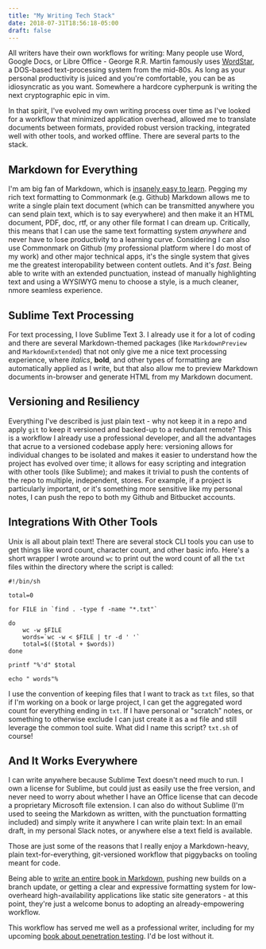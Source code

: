 ```yaml
---
title: "My Writing Tech Stack"
date: 2018-07-31T18:56:18-05:00
draft: false
---
```


All writers have their own workflows for writing: Many people use Word, Google Docs, or Libre Office - George R.R. Martin famously uses [WordStar](http://www.slate.com/blogs/future_tense/2014/05/14/george_r_r_martin_writes_on_dos_based_wordstar_4_0_software_from_the_1980s.html), a DOS-based text-processing system from the mid-80s. As long as your personal productivity is juiced and you're comfortable, you can be as idiosyncratic as you want. Somewhere a hardcore cypherpunk is writing the next cryptographic epic in vim.

In that spirit, I've evolved my own writing process over time as I've looked for a workflow that minimized application overhead, allowed me to translate documents between formats, provided robust version tracking, integrated well with other tools, and worked offline. There are several parts to the stack.

## Markdown for Everything
I'm am big fan of Markdown, which is [insanely easy to learn](https://joecmarshall.com/posts/1-minute-markdown/). Pegging my rich text formatting to Commonmark (e.g. Github) Markdown allows me to write a single plain text document (which can be transmitted anywhere you can send plain text, which is to say everywhere) and then make it an HTML document, PDF, doc, rtf, or any other file format I can dream up. Critically, this means that I can use the same text formatting system *anywhere* and never have to lose productivity to a learning curve. Considering I can also use Commonmark on Github (my professional platform where I do most of my work) and other major technical apps, it's the single system that gives me the greatest interopability between content outlets. And it's *fast*. Being able to write with an extended punctuation, instead of manually highlighting text and using a WYSIWYG menu to choose a style, is a much cleaner, nmore seamless experience.

## Sublime Text Processing
For text processing, I love Sublime Text 3. I already use it for a lot of coding and there are several Markdown-themed packages (like `MarkdownPreview` and `MarkdownExtended`) that not only give me a nice text processing experience, where *italics*, **bold**, and other types of formatting are automatically applied as I write, but that also allow me to preview Markdown documents in-browser and generate HTML from my Markdown document. 

## Versioning and Resiliency
Everything I've described is just plain text - why not keep it in a repo and apply `git` to keep it versioned and backed-up to a redundant remote? This is a workflow I already use a professional developer, and all the advantages that acrue to a versioned codebase apply here: versioning allows for individual changes to be isolated and makes it easier to understand how the project has evolved over time; it allows for easy scripting and integration with other tools (like Sublime); and makes it trivial to push the contents of the repo to multiple, independent, stores. For example, if a project is particularly important, or it's something more sensitive like my personal notes, I can push the repo to both my Github and Bitbucket accounts.

## Integrations With Other Tools
Unix is all about plain text! There are several stock CLI tools you can use to get things like word count, character count, and other basic info. Here's a short wrapper I wrote around `wc` to print out the word count of all the `txt` files within the directory where the script is called:

```
#!/bin/sh

total=0

for FILE in `find . -type f -name "*.txt"`

do
    wc -w $FILE
    words=`wc -w < $FILE | tr -d ' '`
    total=$(($total + $words))
done

printf "%'d" $total

echo " words"%
```

I use the convention of keeping files that I want to track as `txt` files, so that if I'm working on a book or large project, I can get the aggregated word count for everything ending in `txt`. If I have personal or "scratch" notes, or something to otherwise exclude I can just create it as a `md` file and still leverage the common tool suite. What did I name this script? `txt.sh` of course!

## And It Works Everywhere
I can write anywhere because Sublime Text doesn't need much to run. I own a license for Sublime, but could just as easily use the free version, and never need to worry about whether I have an Office license that can decode a proprietary Microsoft file extension. I can also do without Sublime (I'm used to seeing the Markdown as written, with the punctuation formatting included) and simply write it anywhere I can write plain text: In an email draft, in my personal Slack notes, or anywhere else a text field is available.

Those are just some of the reasons that I really enjoy a Markdown-heavy, plain text-for-everything, git-versioned workflow that piggybacks on tooling meant for code. 

Being able to [write an entire book in Markdown](https://leanpub.com/), pushing new builds on a branch update, or getting a clear and expressive formatting system for low-overheard high-availability applications like static site generators - at this point, they're just a welcome bonus to adopting an already-empowering workflow. 

This workflow has served me well as a professional writer, including for my upcoming [book about penetration testing](https://www.amazon.com/gp/product/1789344204/ref=as_li_tl?ie=UTF8&tag=bughunt-20&camp=1789&creative=9325&linkCode=as2&creativeASIN=1789344204&linkId=d0166c1e6990155b2e00db633c3e27d3). I'd be lost without it.
